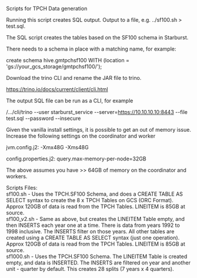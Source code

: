 Scripts for TPCH Data generation

Running this script creates SQL output. Output to a file, e.g. ../sf100.sh > test.sql.

The SQL script creates the tables based on the SF100 schema in Starburst.

There needs to a schema in place with a matching name, for example:

create schema hive.gmtpchsf100 WITH (location = 'gs://your_gcs_storage/gmtpchsf100/');

Download the trino CLI and rename the JAR file to trino.

https://trino.io/docs/current/client/cli.html

The output SQL file can be run as a CLI, for example 

/.../cli/trino --user starburst_service  --server=https://10.10.10.10:8443 --file test.sql --password --insecure 

Given the vanilla install settings, it is possible to get an out of memory issue.
Increase the following settings on the coordinator and worker

jvm.config.j2:
-Xmx48G
-Xms48G

config.properties.j2:
query.max-memory-per-node=32GB

The above assumes you have >> 64GB of memory on the coordinator and workers.

Scripts Files:</br>
sf100.sh - Uses the TPCH.SF100 Schema, and does a CREATE TABLE AS SELECT syntax to create the 8 x TPCH Tables on GCS (ORC Format). Approx 120GB of data is read from the TPCH Tables. LINEITEM is 85GB at source.</br>
sf100_v2.sh - Same as above, but creates the LINEITEM Table empty, and then INSERTS each year one at a time. There is data from years 1992 to 1998 inclusive. The INSERTS filter on those years. All other tables are created using a CREATE TABLE AS SELECT syntax (just one operation). Approx 120GB of data is read from the TPCH Tables. LINEITEM is 85GB at source.</br>
sf1000.sh - Uses the TPCH.SF100 Schema. The LINEITEM Table is created empty, and data is INSERTED. The INSERTS are filtered on year and another unit - quarter by default. This creates 28 splits (7 years x 4 quarters).  </br>
